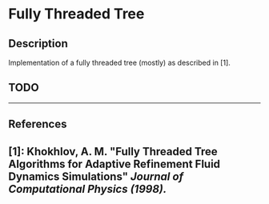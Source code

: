 # Fully Threaded Tree

## Description
Implementation of a fully threaded tree (mostly) as described in [1].

## TODO

---
## References
[1]: Khokhlov, A. M. "Fully Threaded Tree Algorithms for Adaptive Refinement Fluid Dynamics Simulations" *Journal of Computational Physics (1998).*
---
